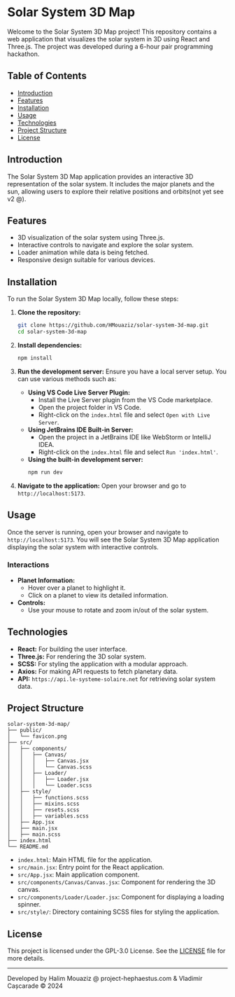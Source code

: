 # Solar System 3D Map

Welcome to the Solar System 3D Map project! This repository contains a web application that visualizes the solar system in 3D using React and Three.js. The project was developed during a 6-hour pair programming hackathon.

## Table of Contents
- [Introduction](#introduction)
- [Features](#features)
- [Installation](#installation)
- [Usage](#usage)
- [Technologies](#technologies)
- [Project Structure](#project-structure)
- [License](#license)

## Introduction

The Solar System 3D Map application provides an interactive 3D representation of the solar system. It includes the major planets and the sun, allowing users to explore their relative positions and orbits(not yet see v2 @).

## Features

- 3D visualization of the solar system using Three.js.
- Interactive controls to navigate and explore the solar system.
- Loader animation while data is being fetched.
- Responsive design suitable for various devices.

## Installation

To run the Solar System 3D Map locally, follow these steps:

1. **Clone the repository:**
   ```bash
   git clone https://github.com/HMouaziz/solar-system-3d-map.git
   cd solar-system-3d-map
   ```

2. **Install dependencies:**
   ```bash
   npm install
   ```

3. **Run the development server:**
   Ensure you have a local server setup. You can use various methods such as:
   - **Using VS Code Live Server Plugin:**
     - Install the Live Server plugin from the VS Code marketplace.
     - Open the project folder in VS Code.
     - Right-click on the `index.html` file and select `Open with Live Server`.
   - **Using JetBrains IDE Built-in Server:**
     - Open the project in a JetBrains IDE like WebStorm or IntelliJ IDEA.
     - Right-click on the `index.html` file and select `Run 'index.html'`.
   - **Using the built-in development server:**
     ```bash
     npm run dev
     ```

4. **Navigate to the application:**
   Open your browser and go to `http://localhost:5173`.

## Usage

Once the server is running, open your browser and navigate to `http://localhost:5173`. You will see the Solar System 3D Map application displaying the solar system with interactive controls.

### Interactions

- **Planet Information:**
  - Hover over a planet to highlight it.
  - Click on a planet to view its detailed information.
- **Controls:**
  - Use your mouse to rotate and zoom in/out of the solar system.

## Technologies

- **React:** For building the user interface.
- **Three.js:** For rendering the 3D solar system.
- **SCSS:** For styling the application with a modular approach.
- **Axios:** For making API requests to fetch planetary data.
- **API:** `https://api.le-systeme-solaire.net` for retrieving solar system data.

## Project Structure

```plaintext
solar-system-3d-map/
├── public/
│   └── favicon.png
├── src/
│   ├── components/
│   │   ├── Canvas/
│   │   │   ├── Canvas.jsx
│   │   │   └── Canvas.scss
│   │   ├── Loader/
│   │   │   ├── Loader.jsx
│   │   │   └── Loader.scss
│   ├── style/
│   │   ├── functions.scss
│   │   ├── mixins.scss
│   │   ├── resets.scss
│   │   ├── variables.scss
│   ├── App.jsx
│   ├── main.jsx
│   ├── main.scss
├── index.html
└── README.md
```

- `index.html`: Main HTML file for the application.
- `src/main.jsx`: Entry point for the React application.
- `src/App.jsx`: Main application component.
- `src/components/Canvas/Canvas.jsx`: Component for rendering the 3D canvas.
- `src/components/Loader/Loader.jsx`: Component for displaying a loading spinner.
- `src/style/`: Directory containing SCSS files for styling the application.

## License

This project is licensed under the GPL-3.0 License. See the [LICENSE](LICENSE) file for more details.

---

Developed by Halim Mouaziz @ project-hephaestus.com & Vladimir Cașcarade &copy; 2024
